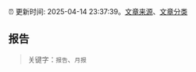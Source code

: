 :alarm_clock: 更新时间: 2025-04-14 23:37:39。[文章来源](/README.md)、[文章分类](/TAGS.md)

## 报告


> 关键字：`报告`、`月报`



